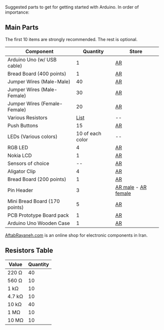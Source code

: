Suggested parts to get for getting started with Arduino. In order of importance:

## Main Parts

The first 10 items are strongly recommended. The rest is optional.

| Component                    | Quantity         | Store   |
| ---------------------------- | ---------------- | ------- |
| Arduino Uno (w/ USB cable)   | 1                | [AR](http://shop.aftabrayaneh.com/Arduino_Boards/ARDUINO_CH340G_UNO.htmlhttp://shop.aftabrayaneh.com/Arduino_Boards/ARDUINO_CH340G_UNO.html) |
| Bread Board (400 points)     | 1                | [AR](http://shop.aftabrayaneh.com/Peripherals/Pcb/Breadboard_MB102.html) |
| Jumper Wires (Male-Male)     | 40               | [AR](http://shop.aftabrayaneh.com/Peripherals/Cable_Jumperwire/Wire_Dupont_MM.html) |
| Jumper Wires (Male-Female)   | 30               | [AR](http://shop.aftabrayaneh.com/Peripherals/Cable_Jumperwire/Wire_Dupont_MF.html) |
| Jumper Wires (Female-Female) | 20               | [AR](http://shop.aftabrayaneh.com/Peripherals/Cable_Jumperwire/Wire_Dupont_FF.html) |
| Various Resistors            | [List](#resistors-Table)| -- |
| Push Buttons                 | 15               | [AR](http://shop.aftabrayaneh.com/Micro_Switch.html) |
| LEDs (Various colors)        | 10 of each color | -- |
| RGB LED | 4 | [AR](http://shop.aftabrayaneh.com/Electronic_Parts/LED/RGB_LED.html) |
| Nokia LCD                    | 1                | [AR](http://shop.aftabrayaneh.com/LCD_Monitors/Displays/NOKIA_5110-W_Arduino_LCD.htmlhttp://shop.aftabrayaneh.com/LCD_Monitors/Displays/NOKIA_5110-W_Arduino_LCD.html) |
| Sensors of choice | -- | [AR](http://shop.aftabrayaneh.com/Sensors) |
| Aligator Clip | 4 | [AR](http://shop.aftabrayaneh.com/Peripherals/Cable_Jumperwire/Alligator_Clip_Cable.html) |
| Bread Board (200 points)     | 1                | [AR](http://shop.aftabrayaneh.com/Peripherals/Pcb/Breadboard_MB102_Mini.html) |
| Pin Header | 3 | [AR male](http://shop.aftabrayaneh.com/Electronic_Parts/Electronic_Parts_Other/401_Mail_Pin_Header.html) - [AR female](http://shop.aftabrayaneh.com/Electronic_Parts/Electronic_Parts_Other/401_Female_Pin_Header.html) |
| Mini Bread Board (170 points)| 5                | [AR](http://shop.aftabrayaneh.com/Peripherals/Pcb/Mini_Breadboard_SYB170.html) |
| PCB Prototype Board pack     | 1                | [AR](http://shop.aftabrayaneh.com/Peripherals/Pcb/Prototype_PCB_4Size.html) |
| Arduino Uno Wooden Case      | 1                | [AR](http://shop.aftabrayaneh.com/Arduino_Boards/Arduino_UNO_Wooden_Case.html) |

[AftabRayaneh.com](http://aftabrayaneh.com) is an online shop for electronic components in Iran.

## Resistors Table

| Value  | Quantity |
| ------ | -------- |
| 220 Ω  | 40       |
| 560 Ω  | 10       |
| 1 kΩ   | 10       |
| 4.7 kΩ | 10       |
| 10 kΩ  | 40       |
| 1 MΩ   | 10       |
| 10 MΩ  | 10       |
